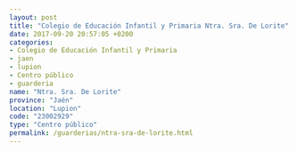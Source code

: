 ```yaml
---
layout: post
title: "Colegio de Educación Infantil y Primaria Ntra. Sra. De Lorite"
date: 2017-09-20 20:57:05 +0200
categories:
- Colegio de Educación Infantil y Primaria
- jaen
- lupion
- Centro público
- guarderia
name: "Ntra. Sra. De Lorite"
province: "Jaén"
location: "Lupion"
code: "23002929"
type: "Centro público"
permalink: /guarderias/ntra-sra-de-lorite.html
---
```

